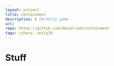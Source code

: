 ```yaml
---
layout: project
title: Containment
description: A C#/Unity game
url: 
repo: https://github.com/dknieriem/containment
tags: csharp, unity3d
---
```


# Stuff
